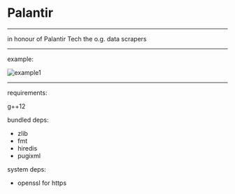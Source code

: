 # Palantir

<hr>


in honour of Palantir Tech
the o.g. data scrapers

<hr>

example:

![example1](https://user-images.githubusercontent.com/68201023/148656607-76840a08-b7cf-4c90-9475-83ac987de345.png)

<hr>

requirements: 

g++12 

bundled deps: 

- zlib 
- fmt  
- hiredis 
- pugixml 

system deps: 

- openssl for https
